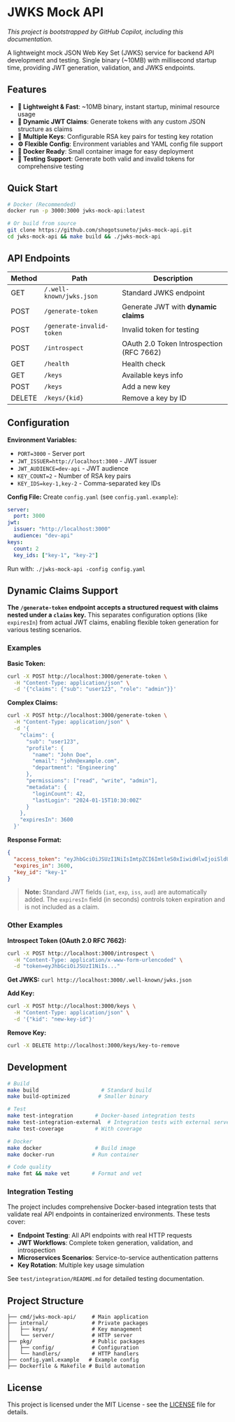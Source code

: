 # JWKS Mock API

*This project is bootstrapped by GitHub Copilot, including this documentation.*

A lightweight mock JSON Web Key Set (JWKS) service for backend API development and testing. Single binary (~10MB) with millisecond startup time, providing JWT generation, validation, and JWKS endpoints.

## Features

- **🚀 Lightweight & Fast**: ~10MB binary, instant startup, minimal resource usage
- **🔐 Dynamic JWT Claims**: Generate tokens with any custom JSON structure as claims
- **🔄 Multiple Keys**: Configurable RSA key pairs for testing key rotation
- **⚙️ Flexible Config**: Environment variables and YAML config file support  
- **🐳 Docker Ready**: Small container image for easy deployment
- **🧪 Testing Support**: Generate both valid and invalid tokens for comprehensive testing

## Quick Start

```bash
# Docker (Recommended)
docker run -p 3000:3000 jwks-mock-api:latest

# Or build from source
git clone https://github.com/shogotsuneto/jwks-mock-api.git
cd jwks-mock-api && make build && ./jwks-mock-api
```

## API Endpoints

| Method | Path | Description |
|--------|------|-------------|
| GET | `/.well-known/jwks.json` | Standard JWKS endpoint |
| POST | `/generate-token` | Generate JWT with **dynamic claims** |
| POST | `/generate-invalid-token` | Invalid token for testing |
| POST | `/introspect` | OAuth 2.0 Token Introspection (RFC 7662) |
| GET | `/health` | Health check |
| GET | `/keys` | Available keys info |
| POST | `/keys` | Add a new key |
| DELETE | `/keys/{kid}` | Remove a key by ID |

## Configuration

**Environment Variables:**
- `PORT=3000` - Server port
- `JWT_ISSUER=http://localhost:3000` - JWT issuer
- `JWT_AUDIENCE=dev-api` - JWT audience  
- `KEY_COUNT=2` - Number of RSA key pairs
- `KEY_IDS=key-1,key-2` - Comma-separated key IDs

**Config File:** Create `config.yaml` (see `config.yaml.example`):
```yaml
server:
  port: 3000
jwt:
  issuer: "http://localhost:3000"
  audience: "dev-api"
keys:
  count: 2
  key_ids: ["key-1", "key-2"]
```

Run with: `./jwks-mock-api -config config.yaml`

## Dynamic Claims Support

**The `/generate-token` endpoint accepts a structured request with claims nested under a `claims` key.** This separates configuration options (like `expiresIn`) from actual JWT claims, enabling flexible token generation for various testing scenarios.

### Examples

**Basic Token:**
```bash
curl -X POST http://localhost:3000/generate-token \
  -H "Content-Type: application/json" \
  -d '{"claims": {"sub": "user123", "role": "admin"}}'
```

**Complex Claims:**
```bash
curl -X POST http://localhost:3000/generate-token \
  -H "Content-Type: application/json" \
  -d '{
    "claims": {
      "sub": "user123",
      "profile": {
        "name": "John Doe",
        "email": "john@example.com",
        "department": "Engineering"
      },
      "permissions": ["read", "write", "admin"],
      "metadata": {
        "loginCount": 42,
        "lastLogin": "2024-01-15T10:30:00Z"
      }
    },
    "expiresIn": 3600
  }'
```

**Response Format:**
```json
{
  "access_token": "eyJhbGciOiJSUzI1NiIsImtpZCI6ImtleS0xIiwidHlwIjoiSldUIn0...",
  "expires_in": 3600,
  "key_id": "key-1"
}
```

> **Note:** Standard JWT fields (`iat`, `exp`, `iss`, `aud`) are automatically added. The `expiresIn` field (in seconds) controls token expiration and is not included as a claim.

### Other Examples

**Introspect Token (OAuth 2.0 RFC 7662):**
```bash
curl -X POST http://localhost:3000/introspect \
  -H "Content-Type: application/x-www-form-urlencoded" \
  -d "token=eyJhbGciOiJSUzI1NiIs..."
```

**Get JWKS:** `curl http://localhost:3000/.well-known/jwks.json`

**Add Key:** 
```bash
curl -X POST http://localhost:3000/keys \
  -H "Content-Type: application/json" \
  -d '{"kid": "new-key-id"}'
```

**Remove Key:**
```bash
curl -X DELETE http://localhost:3000/keys/key-to-remove
```

## Development

```bash
# Build
make build                    # Standard build
make build-optimized         # Smaller binary

# Test  
make test-integration       # Docker-based integration tests
make test-integration-external  # Integration tests with external server
make test-coverage          # With coverage

# Docker
make docker                 # Build image
make docker-run            # Run container

# Code quality
make fmt && make vet       # Format and vet
```

### Integration Testing

The project includes comprehensive Docker-based integration tests that validate real API endpoints in containerized environments. These tests cover:

- **Endpoint Testing**: All API endpoints with real HTTP requests
- **JWT Workflows**: Complete token generation, validation, and introspection
- **Microservices Scenarios**: Service-to-service authentication patterns
- **Key Rotation**: Multiple key usage simulation

See `test/integration/README.md` for detailed testing documentation.

## Project Structure

```
├── cmd/jwks-mock-api/     # Main application
├── internal/              # Private packages
│   ├── keys/              # Key management  
│   └── server/            # HTTP server
├── pkg/                   # Public packages
│   ├── config/            # Configuration
│   └── handlers/          # HTTP handlers
├── config.yaml.example   # Example config
├── Dockerfile & Makefile # Build automation
```

## License

This project is licensed under the MIT License - see the [LICENSE](LICENSE) file for details.